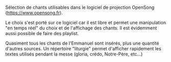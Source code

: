 Sélection de chants utilisables dans le logiciel de projection OpenSong (https://www.opensong.fr).

Le choix s'est porté sur ce logiciel car il est libre et permet une manipulation "en temps réel" du choix et de l'affichage des chants.
Il est évidemment aussi possible de faire des playlist.

Quasiment tous les chants de l'Emmanuel sont insérés, plus une quantité d'autres sources.
Un répertoire "liturgie" permet d'afficher rapidement les textes utilisés pendant la messe (gloria, crédo, Notre-Père, etc...)


